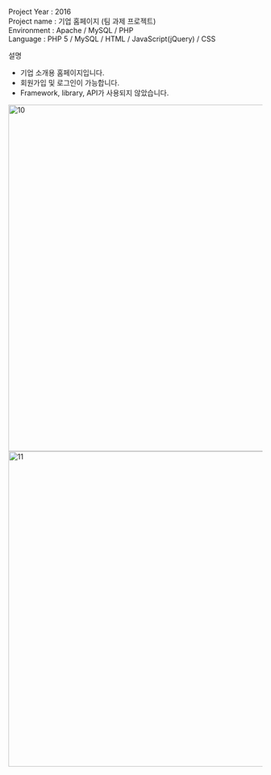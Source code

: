Project Year : 2016 <br/>
Project name : 기업 홈페이지 (팀 과제 프로젝트) <br/>
Environment : Apache / MySQL / PHP <br/>
Language : PHP 5 / MySQL / HTML / JavaScript(jQuery) / CSS

설명
- 기업 소개용 홈페이지입니다.
- 회원가입 및 로그인이 가능합니다.
- Framework, library, API가 사용되지 않았습니다.

<img width="687" alt="10" src="https://user-images.githubusercontent.com/87587166/145682601-35ab5287-a467-4eb0-a9b7-5de6a7e5a559.png">

<img width="625" alt="11" src="https://user-images.githubusercontent.com/87587166/145682604-47440054-d9b0-49ef-8d9e-a166823c3725.png">

